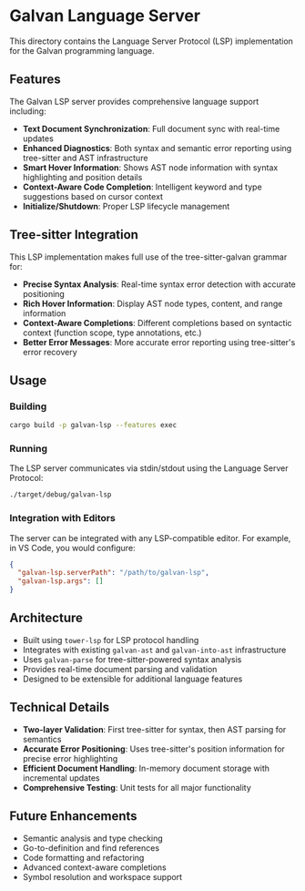 # Galvan Language Server

This directory contains the Language Server Protocol (LSP) implementation for the Galvan programming language.

## Features

The Galvan LSP server provides comprehensive language support including:

- **Text Document Synchronization**: Full document sync with real-time updates
- **Enhanced Diagnostics**: Both syntax and semantic error reporting using tree-sitter and AST infrastructure
- **Smart Hover Information**: Shows AST node information with syntax highlighting and position details
- **Context-Aware Code Completion**: Intelligent keyword and type suggestions based on cursor context
- **Initialize/Shutdown**: Proper LSP lifecycle management

## Tree-sitter Integration

This LSP implementation makes full use of the tree-sitter-galvan grammar for:

- **Precise Syntax Analysis**: Real-time syntax error detection with accurate positioning
- **Rich Hover Information**: Display AST node types, content, and range information
- **Context-Aware Completions**: Different completions based on syntactic context (function scope, type annotations, etc.)
- **Better Error Messages**: More accurate error reporting using tree-sitter's error recovery

## Usage

### Building

```bash
cargo build -p galvan-lsp --features exec
```

### Running

The LSP server communicates via stdin/stdout using the Language Server Protocol:

```bash
./target/debug/galvan-lsp
```

### Integration with Editors

The server can be integrated with any LSP-compatible editor. For example, in VS Code, you would configure:

```json
{
  "galvan-lsp.serverPath": "/path/to/galvan-lsp",
  "galvan-lsp.args": []
}
```

## Architecture

- Built using `tower-lsp` for LSP protocol handling
- Integrates with existing `galvan-ast` and `galvan-into-ast` infrastructure
- Uses `galvan-parse` for tree-sitter-powered syntax analysis
- Provides real-time document parsing and validation
- Designed to be extensible for additional language features

## Technical Details

- **Two-layer Validation**: First tree-sitter for syntax, then AST parsing for semantics
- **Accurate Error Positioning**: Uses tree-sitter's position information for precise error highlighting
- **Efficient Document Handling**: In-memory document storage with incremental updates
- **Comprehensive Testing**: Unit tests for all major functionality

## Future Enhancements

- Semantic analysis and type checking
- Go-to-definition and find references
- Code formatting and refactoring
- Advanced context-aware completions
- Symbol resolution and workspace support